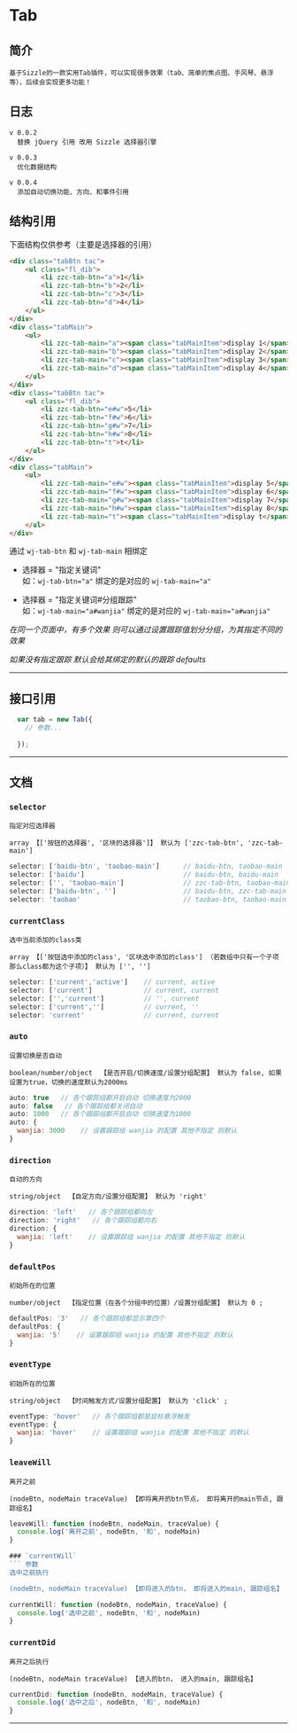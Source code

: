 # **Tab**

## 简介

```
基于Sizzle的一款实用Tab插件，可以实现很多效果（tab、简单的焦点图、手风琴、悬浮等），后续会实现更多功能！
```

## 日志
```
v 0.0.2
  替换 jQuery 引用 改用 Sizzle 选择器引擎
  
v 0.0.3
  优化数据结构
  
v 0.0.4
  添加自动切换功能、方向、和事件引用

```

## 结构引用
下面结构仅供参考（主要是选择器的引用）
``` html
<div class="tabBtn tac">
    <ul class="fl_dib">
        <li zzc-tab-btn="a">1</li>
        <li zzc-tab-btn="b">2</li>
        <li zzc-tab-btn="c">3</li>
        <li zzc-tab-btn="d">4</li>
    </ul>
</div>
<div class="tabMain">
    <ul>
        <li zzc-tab-main="a"><span class="tabMainItem">display 1</span></li>
        <li zzc-tab-main="b"><span class="tabMainItem">display 2</span></li>
        <li zzc-tab-main="c"><span class="tabMainItem">display 3</span></li>
        <li zzc-tab-main="d"><span class="tabMainItem">display 4</span></li>
    </ul>
</div>
<div class="tabBtn tac">
    <ul class="fl_dib">
        <li zzc-tab-btn="e#w">5</li>
        <li zzc-tab-btn="f#w">6</li>
        <li zzc-tab-btn="g#w">7</li>
        <li zzc-tab-btn="h#w">8</li>
        <li zzc-tab-btn="t">t</li>
    </ul>
</div>
<div class="tabMain">
    <ul>
        <li zzc-tab-main="e#w"><span class="tabMainItem">display 5</span></li>
        <li zzc-tab-main="f#w"><span class="tabMainItem">display 6</span></li>
        <li zzc-tab-main="g#w"><span class="tabMainItem">display 7</span></li>
        <li zzc-tab-main="h#w"><span class="tabMainItem">display 8</span></li>
        <li zzc-tab-main="t"><span class="tabMainItem">display t</span></li>
    </ul>
</div>
```


通过 `wj-tab-btn` 和 `wj-tab-main` 相绑定

+ 选择器 = "指定关键词"  
   如：`wj-tab-btn="a"`  绑定的是对应的 `wj-tab-main="a"`
   
+ 选择器 = "指定关键词#分组跟踪"   
   如：`wj-tab-main="a#wanjia"`  绑定的是对应的 `wj-tab-main="a#wanjia"`

*在同一个页面中，有多个效果 则可以通过设置跟踪值划分分组，为其指定不同的效果*

*如果没有指定跟踪 默认会给其绑定的默认的跟踪 defaults*


-------

## 接口引用
``` javascript
  var tab = new Tab({
    // 参数...
    
  });
```

-------


## 文档
### `selector`
``` 参数
指定对应选择器

array 【['按钮的选择器', '区块的选择器']】 默认为 ['zzc-tab-btn', 'zzc-tab-main']
```
``` javascript
selector: ['baidu-btn', 'taobao-main']      // baidu-btn, taobao-main
selector: ['baidu']                         // baidu-btn, baidu-main
selector: ['', 'taobao-main']               // zzc-tab-btn, taobao-main
selector: ['baidu-btn', '']                 // baidu-btn, zzc-tab-main
selector: 'taobao'                          // taobao-btn, taobao-main
```

### `currentClass`
``` 参数
选中当前添加的class类

array 【['按钮选中添加的class', '区块选中添加的class'] （若数组中只有一个子项 那么class都为这个子项）】 默认为 ['', '']
```
``` javascript
selector: ['current','active']    // current, active
selector: ['current']             // current, current
selector: ['','current']          // '', current
selector: ['current','']          // current, ''
selector: 'current'               // current, current
```
### `auto`
``` 参数
设置切换是否自动 

boolean/number/object  【是否开启/切换速度/设置分组配置】 默认为 false, 如果设置为true，切换的速度默认为2000ms
```
``` javascript
auto: true   // 各个跟踪组都开启自动 切换速度为2000
auto: false   // 各个跟踪组都关闭自动
auto: 1000   // 各个跟踪组都开启自动 切换速度为1000
auto: {
  wanjia: 3000    // 设置跟踪组 wanjia 的配置 其他不指定 则默认
}
```

### `direction`
``` 参数
自动的方向

string/object  【自定方向/设置分组配置】 默认为 'right'
```
``` javascript
direction: 'left'   // 各个跟踪组都向左
direction: 'right'   // 各个跟踪组都向右
direction: {
  wanjia: 'left'    // 设置跟踪组 wanjia 的配置 其他不指定 则默认
}
```

### `defaultPos`
``` 参数
初始所在的位置

number/object  【指定位置（在各个分组中的位置）/设置分组配置】 默认为 0 ;
```
``` javascript
defaultPos: '3'   // 各个跟踪组都显示第四个
defaultPos: {
  wanjia: '5'    // 设置跟踪组 wanjia 的配置 其他不指定 则默认
}
```

### `eventType`
``` 参数
初始所在的位置

string/object  【时间触发方式/设置分组配置】 默认为 'click' ;
```
``` javascript
eventType: 'hover'   // 各个跟踪组都是鼠标悬浮触发
eventType: {
  wanjia: 'hover'    // 设置跟踪组 wanjia 的配置 其他不指定 则默认
}
```

### `leaveWill`
``` 参数
离开之前

(nodeBtn, nodeMain traceValue) 【即将离开的btn节点， 即将离开的main节点, 跟踪组名】
```
``` javascript
leaveWill: function (nodeBtn, nodeMain, traceValue) {
  console.log('离开之前', nodeBtn, '和', nodeMain)
}

### `currentWill`
``` 参数
选中之前执行

(nodeBtn, nodeMain traceValue) 【即将进入的btn， 即将进入的main, 跟踪组名】
```
``` javascript
currentWill: function (nodeBtn, nodeMain, traceValue) {
  console.log('选中之前', nodeBtn, '和', nodeMain)
}
```

### `currentDid`
``` 参数
离开之后执行

(nodeBtn, nodeMain traceValue) 【进入的btn， 进入的main, 跟踪组名】 
```
``` javascript
currentDid: function (nodeBtn, nodeMain, traceValue) {
  console.log('选中之后', nodeBtn, '和', nodeMain)
}
```





-------




